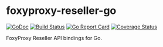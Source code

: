 # foxyproxy-reseller-go

[![GoDoc](http://img.shields.io/badge/godoc-reference-blue.svg)](http://godoc.org/github.com/jsignanini/foxyproxy-reseller-go)
[![Build Status](https://travis-ci.org/jsignanini/foxyproxy-reseller-go.svg?branch=master)](https://travis-ci.org/jsignanini/foxyproxy-reseller-go)
[![Go Report Card](https://goreportcard.com/badge/github.com/jsignanini/foxyproxy-reseller-go)](https://goreportcard.com/report/github.com/jsignanini/foxyproxy-reseller-go)
[![Coverage Status](https://coveralls.io/repos/github/jsignanini/foxyproxy-reseller-go/badge.svg?branch=master)](https://coveralls.io/github/jsignanini/foxyproxy-reseller-go?branch=master)

FoxyProxy Reseller API bindings for Go.

